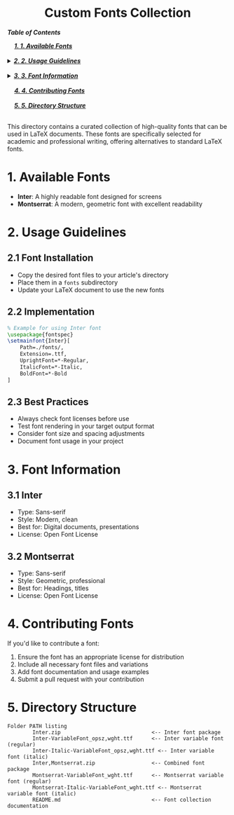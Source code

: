 <h1 align="center">Custom Fonts Collection</h1>

<!-- TOC -->
***Table of Contents***


<div>
  &nbsp;&nbsp;&nbsp;&nbsp;<a href="#1-1-available-fonts"><i><b>1. 1. Available Fonts</b></i></a>
</div>
&nbsp;

<details>
  <summary><a href="#2-2-usage-guidelines"><i><b>2. 2. Usage Guidelines</b></i></a></summary>
  <div>
    &nbsp;&nbsp;&nbsp;&nbsp;&nbsp;&nbsp;&nbsp;&nbsp;&nbsp;&nbsp;<a href="#21-21-font-installation">2.1. 2.1 Font Installation</a><br>
    &nbsp;&nbsp;&nbsp;&nbsp;&nbsp;&nbsp;&nbsp;&nbsp;&nbsp;&nbsp;<a href="#22-22-implementation">2.2. 2.2 Implementation</a><br>
    &nbsp;&nbsp;&nbsp;&nbsp;&nbsp;&nbsp;&nbsp;&nbsp;&nbsp;&nbsp;<a href="#23-23-best-practices">2.3. 2.3 Best Practices</a><br>
  </div>
</details>
&nbsp;

<details>
  <summary><a href="#3-3-font-information"><i><b>3. 3. Font Information</b></i></a></summary>
  <div>
    &nbsp;&nbsp;&nbsp;&nbsp;&nbsp;&nbsp;&nbsp;&nbsp;&nbsp;&nbsp;<a href="#31-31-inter">3.1. 3.1 Inter</a><br>
    &nbsp;&nbsp;&nbsp;&nbsp;&nbsp;&nbsp;&nbsp;&nbsp;&nbsp;&nbsp;<a href="#32-32-montserrat">3.2. 3.2 Montserrat</a><br>
  </div>
</details>
&nbsp;

<div>
  &nbsp;&nbsp;&nbsp;&nbsp;<a href="#4-4-contributing-fonts"><i><b>4. 4. Contributing Fonts</b></i></a>
</div>
&nbsp;

<div>
  &nbsp;&nbsp;&nbsp;&nbsp;<a href="#5-5-directory-structure"><i><b>5. 5. Directory Structure</b></i></a>
</div>
&nbsp;

<!-- /TOC -->


This directory contains a curated collection of high-quality fonts that can be used in LaTeX documents. These fonts are specifically selected for academic and professional writing, offering alternatives to standard LaTeX fonts.

# 1. Available Fonts

- **Inter**: A highly readable font designed for screens
- **Montserrat**: A modern, geometric font with excellent readability

# 2. Usage Guidelines

## 2.1 Font Installation
   - Copy the desired font files to your article's directory
   - Place them in a `fonts` subdirectory
   - Update your LaTeX document to use the new fonts

## 2.2 Implementation
   ```latex
   % Example for using Inter font
   \usepackage{fontspec}
   \setmainfont{Inter}[
       Path=./fonts/,
       Extension=.ttf,
       UprightFont=*-Regular,
       ItalicFont=*-Italic,
       BoldFont=*-Bold
   ]
   ```

## 2.3 Best Practices
   - Always check font licenses before use
   - Test font rendering in your target output format
   - Consider font size and spacing adjustments
   - Document font usage in your project

# 3. Font Information

## 3.1 Inter
- Type: Sans-serif
- Style: Modern, clean
- Best for: Digital documents, presentations
- License: Open Font License

## 3.2 Montserrat
- Type: Sans-serif
- Style: Geometric, professional
- Best for: Headings, titles
- License: Open Font License

# 4. Contributing Fonts

If you'd like to contribute a font:
1. Ensure the font has an appropriate license for distribution
2. Include all necessary font files and variations
3. Add font documentation and usage examples
4. Submit a pull request with your contribution

# 5. Directory Structure

```
Folder PATH listing
        Inter.zip                             <-- Inter font package
        Inter-VariableFont_opsz,wght.ttf      <-- Inter variable font (regular)
        Inter-Italic-VariableFont_opsz,wght.ttf <-- Inter variable font (italic)
        Inter,Montserrat.zip                  <-- Combined font package
        Montserrat-VariableFont_wght.ttf      <-- Montserrat variable font (regular)
        Montserrat-Italic-VariableFont_wght.ttf <-- Montserrat variable font (italic)
        README.md                             <-- Font collection documentation
```
